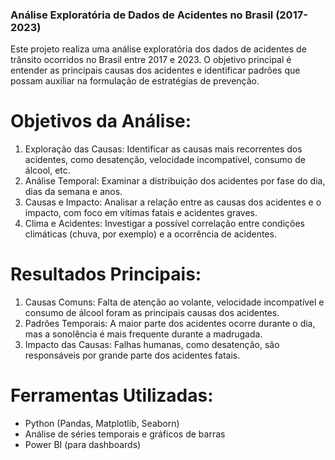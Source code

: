 ### Análise Exploratória de Dados de Acidentes no Brasil (2017-2023)
Este projeto realiza uma análise exploratória dos dados de acidentes de trânsito ocorridos no Brasil entre 2017 e 2023. O objetivo principal é entender as principais causas dos acidentes e identificar padrões que possam auxiliar na formulação de estratégias de prevenção.

# Objetivos da Análise:
1. Exploração das Causas: Identificar as causas mais recorrentes dos acidentes, como desatenção, velocidade incompatível, consumo de álcool, etc.
2. Análise Temporal: Examinar a distribuição dos acidentes por fase do dia, dias da semana e anos.
3. Causas e Impacto: Analisar a relação entre as causas dos acidentes e o impacto, com foco em vítimas fatais e acidentes graves.
4. Clima e Acidentes: Investigar a possível correlação entre condições climáticas (chuva, por exemplo) e a ocorrência de acidentes.
   
# Resultados Principais:
1. Causas Comuns: Falta de atenção ao volante, velocidade incompatível e consumo de álcool foram as principais causas dos acidentes.
2. Padrões Temporais: A maior parte dos acidentes ocorre durante o dia, mas a sonolência é mais frequente durante a madrugada.
3. Impacto das Causas: Falhas humanas, como desatenção, são responsáveis por grande parte dos acidentes fatais.
# Ferramentas Utilizadas:
- Python (Pandas, Matplotlib, Seaborn)
- Análise de séries temporais e gráficos de barras
- Power BI (para dashboards)
